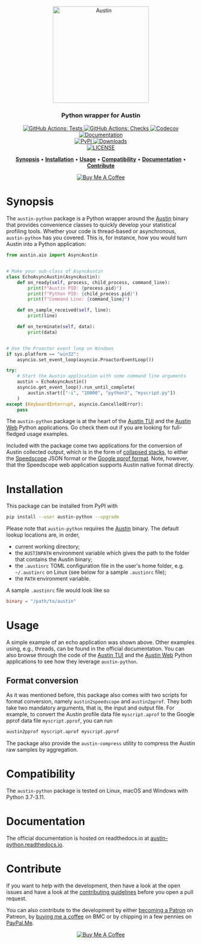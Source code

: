 <p align="center">
  <br/>
  <img src="docs/source/images/logo.png"
       alt="Austin"
       height="256px" />
  <br/>
</p>

<h3 align="center">Python wrapper for Austin</h3>

<p align="center">
  <a href="https://github.com/P403n1x87/austin-python/actions?workflow=Tests">
    <img src="https://github.com/P403n1x87/austin-python/workflows/Tests/badge.svg"
         alt="GitHub Actions: Tests">
  </a>
  <a href="https://github.com/P403n1x87/austin-python/actions?workflow=Checks">
    <img src="https://github.com/P403n1x87/austin-python/workflows/Checks/badge.svg"
         alt="GitHub Actions: Checks">
  </a>  <a href="https://codecov.io/gh/P403n1x87/austin-python">
    <img src="https://codecov.io/gh/P403n1x87/austin-python/branch/main/graph/badge.svg"
         alt="Codecov">
  </a>
  <a href="https://austin-python.readthedocs.io/">
    <img src="https://readthedocs.org/projects/austin-python/badge/"
         alt="Documentation">
  </a>
  <br/>
  <a href="https://pypi.org/project/austin-python/">
    <img src="https://img.shields.io/pypi/v/austin-python.svg"
         alt="PyPI">
  </a>
  <a href="https://pepy.tech/project/austin-python">
    <img src="https://static.pepy.tech/personalized-badge/austin-python?period=total&units=international_system&left_color=grey&right_color=blue&left_text=downloads"
         alt="Downloads" />
  <a/>
  <br/>
  <a href="https://github.com/P403n1x87/austin-python/blob/main/LICENSE.md">
    <img src="https://img.shields.io/badge/license-GPLv3-ff69b4.svg"
         alt="LICENSE">
  </a>
</p>

<p align="center">
  <a href="#synopsis"><b>Synopsis</b></a>&nbsp;&bull;
  <a href="#installation"><b>Installation</b></a>&nbsp;&bull;
  <a href="#usage"><b>Usage</b></a>&nbsp;&bull;
  <a href="#compatibility"><b>Compatibility</b></a>&nbsp;&bull;
  <a href="#documentation"><b>Documentation</b></a>&nbsp;&bull;
  <a href="#contribute"><b>Contribute</b></a>
</p>

<p align="center">
  <a href="https://www.buymeacoffee.com/Q9C1Hnm28" target="_blank">
    <img src="https://www.buymeacoffee.com/assets/img/custom_images/orange_img.png" alt="Buy Me A Coffee" />
  </a>
</p>


# Synopsis

The `austin-python` package is a Python wrapper around the [Austin] binary that
provides convenience classes to quickly develop your statistical profiling
tools. Whether your code is thread-based or asynchronous, `austin-python` has
you covered. This is, for instance, how you would turn Austin into a Python
application:

~~~ python
from austin.aio import AsyncAustin


# Make your sub-class of AsyncAustin
class EchoAsyncAustin(AsyncAustin):
    def on_ready(self, process, child_process, command_line):
        print(f"Austin PID: {process.pid}")
        print(f"Python PID: {child_process.pid}")
        print(f"Command Line: {command_line}")

    def on_sample_received(self, line):
        print(line)

    def on_terminate(self, data):
        print(data)


# Use the Proactor event loop on Windows
if sys.platform == "win32":
    asyncio.set_event_loop(asyncio.ProactorEventLoop())

try:
    # Start the Austin application with some command line arguments
    austin = EchoAsyncAustin()
    asyncio.get_event_loop().run_until_complete(
        austin.start(["-i", "10000", "python3", "myscript.py"])
    )
except (KeyboardInterrupt, asyncio.CancelledError):
    pass
~~~

The `austin-python` package is at the heart of the [Austin
TUI](https://github.com/P403n1x87/austin-tui) and the [Austin
Web](https://github.com/P403n1x87/austin-web) Python applications. Go check them
out if you are looking for full-fledged usage examples.

Included with the package come two applications for the conversion of Austin
collected output, which is in the form of [collapsed
stacks](https://github.com/brendangregg/FlameGraph), to either the
[Speedscope](https://speedscope.app/) JSON format or the [Google pprof
format](https://github.com/google/pprof). Note, however, that the Speedscope web
application supports Austin native format directly.


# Installation

This package can be installed from PyPI with

~~~ bash
pip install --user austin-python --upgrade
~~~

Please note that `austin-python` requires the [Austin] binary. The default
lookup locations are, in order,

- current working directory;
- the `AUSTINPATH` environment variable which gives the path to the folder that
  contains the Austin binary;
- the `.austinrc` TOML configuration file in the user's home folder, e.g.
  `~/.austinrc` on Linux (see below for a sample `.austinrc` file);
- the `PATH` environment variable.

A sample `.austinrc` file would look like so

~~~ toml
binary = "/path/to/austin"
~~~


# Usage

A simple example of an echo application was shown above. Other examples using,
e.g., threads, can be found in the official documentation. You can also browse
through the code of the [Austin TUI](https://github.com/P403n1x87/austin-tui)
and the [Austin Web](https://github.com/P403n1x87/austin-web) Python
applications to see how they leverage `austin-python`.

## Format conversion

As it was mentioned before, this package also comes with two scripts for format
conversion, namely `austin2speedscope` and `austin2pprof`. They both take two
mandatory arguments, that is, the input and output file. For example, to convert
the Austin profile data file `myscript.aprof` to the Google pprof data file
`myscript.pprof`, you can run

~~~ bash
austin2pprof myscript.aprof myscript.pprof
~~~

The package also provide the `austin-compress` utility to compress the Austin
raw samples by aggregation.

# Compatibility

The `austin-python` package is tested on Linux, macOS and Windows with Python
3.7-3.11.


# Documentation

The official documentation is hosted on readthedocs.io at
[austin-python.readthedocs.io](https://austin-python.readthedocs.io/).


# Contribute

If you want to help with the development, then have a look at the open issues
and have a look at the [contributing guidelines](CONTRIBUTING.md) before you
open a pull request.

You can also contribute to the development by either [becoming a
Patron](https://www.patreon.com/bePatron?u=19221563) on Patreon, by [buying me a
coffee](https://www.buymeacoffee.com/Q9C1Hnm28) on BMC or by chipping in a few
pennies on [PayPal.Me](https://www.paypal.me/gtornetta/1).

<p align="center">
  <a href="https://www.buymeacoffee.com/Q9C1Hnm28" target="_blank">
    <img src="https://www.buymeacoffee.com/assets/img/custom_images/orange_img.png"
         alt="Buy Me A Coffee" />
  </a>
</p>


[Austin]: https://github.com/p403n1x87/austin
